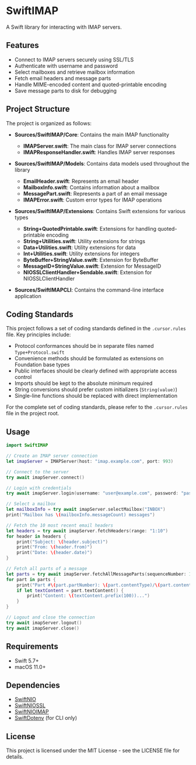 # SwiftIMAP

A Swift library for interacting with IMAP servers.

## Features

- Connect to IMAP servers securely using SSL/TLS
- Authenticate with username and password
- Select mailboxes and retrieve mailbox information
- Fetch email headers and message parts
- Handle MIME-encoded content and quoted-printable encoding
- Save message parts to disk for debugging

## Project Structure

The project is organized as follows:

- **Sources/SwiftIMAP/Core**: Contains the main IMAP functionality
  - **IMAPServer.swift**: The main class for IMAP server connections
  - **IMAPResponseHandler.swift**: Handles IMAP server responses

- **Sources/SwiftIMAP/Models**: Contains data models used throughout the library
  - **EmailHeader.swift**: Represents an email header
  - **MailboxInfo.swift**: Contains information about a mailbox
  - **MessagePart.swift**: Represents a part of an email message
  - **IMAPError.swift**: Custom error types for IMAP operations

- **Sources/SwiftIMAP/Extensions**: Contains Swift extensions for various types
  - **String+QuotedPrintable.swift**: Extensions for handling quoted-printable encoding
  - **String+Utilities.swift**: Utility extensions for strings
  - **Data+Utilities.swift**: Utility extensions for data
  - **Int+Utilities.swift**: Utility extensions for integers
  - **ByteBuffer+StringValue.swift**: Extension for ByteBuffer
  - **MessageID+StringValue.swift**: Extension for MessageID
  - **NIOSSLClientHandler+Sendable.swift**: Extension for NIOSSLClientHandler

- **Sources/SwiftIMAPCLI**: Contains the command-line interface application

## Coding Standards

This project follows a set of coding standards defined in the `.cursor.rules` file. Key principles include:

- Protocol conformances should be in separate files named `Type+Protocol.swift`
- Convenience methods should be formulated as extensions on Foundation base types
- Public interfaces should be clearly defined with appropriate access control
- Imports should be kept to the absolute minimum required
- String conversions should prefer custom initializers (`String(value)`)
- Single-line functions should be replaced with direct implementation

For the complete set of coding standards, please refer to the `.cursor.rules` file in the project root.

## Usage

```swift
import SwiftIMAP

// Create an IMAP server connection
let imapServer = IMAPServer(host: "imap.example.com", port: 993)

// Connect to the server
try await imapServer.connect()

// Login with credentials
try await imapServer.login(username: "user@example.com", password: "password")

// Select a mailbox
let mailboxInfo = try await imapServer.selectMailbox("INBOX")
print("Mailbox has \(mailboxInfo.messageCount) messages")

// Fetch the 10 most recent email headers
let headers = try await imapServer.fetchHeaders(range: "1:10")
for header in headers {
    print("Subject: \(header.subject)")
    print("From: \(header.from)")
    print("Date: \(header.date)")
}

// Fetch all parts of a message
let parts = try await imapServer.fetchAllMessageParts(sequenceNumber: 1)
for part in parts {
    print("Part #\(part.partNumber): \(part.contentType)/\(part.contentSubtype)")
    if let textContent = part.textContent() {
        print("Content: \(textContent.prefix(100))...")
    }
}

// Logout and close the connection
try await imapServer.logout()
try await imapServer.close()
```

## Requirements

- Swift 5.7+
- macOS 11.0+

## Dependencies

- [SwiftNIO](https://github.com/apple/swift-nio)
- [SwiftNIOSSL](https://github.com/apple/swift-nio-ssl)
- [SwiftNIOIMAP](https://github.com/apple/swift-nio-imap)
- [SwiftDotenv](https://github.com/thebarndog/swift-dotenv) (for CLI only)

## License

This project is licensed under the MIT License - see the LICENSE file for details. 